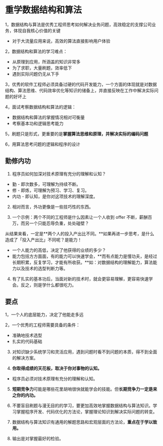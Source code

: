 # 重学数据结构和算法

1，数据结构与算法是优秀工程师思考如何解决业务问题，高效稳定的支撑公司业务，体现自我核心价值的关键

- 对于大流量应用来说，高效的算法直接影响用户体验

2，数据结构和算法的学习难点：

- 从原理到应用，所涵盖的知识非常多
- 为了求职，大量刷题，效率低下
- 遇到实际问题仍无从下手

3，优秀的软件工程师必须具备过硬的代码开发能力，一个方面的体现就是对数据结构、算法思维、代码效率优化等知识的储备上，并直接反映在工作中解决实际问题的好坏上

4，面试考察数据结构和算法的逻辑：

- 数据结构和算法的掌握情况相对可衡量
- 考察基本功和逻辑思考能力

5，刷题只是形式，更重要的是**掌握算法思维和原理，并解决实际的编码问题**

6，用算法思考问题的逻辑和程序的设计

## 勤修内功

1. 程序员如何加深对技术原理有充分的理解和认知？

- 勤 - 即次数多，可理解为持续不断。
- 修 - 即炼，可理解为预习、学习、复习。
- 内功 - 即认知，是你对这项技术的理解深度。

2. 相对而言，外功更像是一些技巧性的东西。

3. 一个示例：两个不同的工程师是什么因素让一个人收到 offer 不断，薪酬百万，而另一个只能忍辱负重，处处碰壁？

从结果来看，一定是**两个人的投入产出比不同。**如果再进一步思考，是什么造成了「投入产出比」不同呢？是能力！

- 一个人能力的高低，决定了他获得的业绩的多少？
- 能力包括方方面面，有的能力可以快速学会，**而有点能力是慢功夫，是经过长期积累，反复学习，才能有所收获。**如：对数据结构的理解能力，算法能力以及技术的选型判断力等。

4. 有了扎实的基本功后，当面对新的技术时，就会更容易理解，更容易快速学会。反之，则是学什么都很吃力。

## 要点

1，一个人的底层能力，决定了他能走多远

2，一个优秀的工程师需要具备的条件：

- 准确地技术选型
- 扎实的代码基础

3. 对知识缺少系统学习和灵活应用，遇到问题时看不到问题的本质，得不到全面的解决方案。

4. **你取得成绩的天花板，取决于你对事物的认知。**

- 程序员必须对技术原理有充分的理解和认知。

5. **短期竞争力**可能是哪些花里胡哨很快就能学会的技能。但**长期竞争力一定是来之你的内功。**

6. 不要盲目刷题与漫无目的的学习，要更加高效地掌握数据结构与算法知识。学习掌握程序开发、代码优化的方法论，掌握理论知识到解决实际问题的转变。

7. 数据结构与算法知识有通用的解题思路和宏观层面的方法论，**重点在于学以致用。**

8. 输出是对掌握最好的检验。
